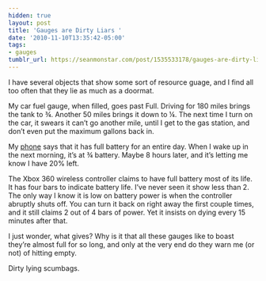 ```yaml
---
hidden: true
layout: post
title: 'Gauges are Dirty Liars '
date: '2010-11-10T13:35:42-05:00'
tags:
- gauges
tumblr_url: https://seanmonstar.com/post/1535533178/gauges-are-dirty-liars
---
```

I have several objects that show some sort of resource guage, and I find all too often that they lie as much as a doormat.

My car fuel gauge, when filled, goes past Full. Driving for 180 miles brings the tank to ¾. Another 50 miles brings it down to ¼. The next time I turn on the car, it swears it can’t go another mile, until I get to the gas station, and don’t even put the maximum gallons back in.

My [phone](http://seanmonstar.com/blog/samsung-galaxy-vibrant-review/) says that it has full battery for an entire day. When I wake up in the next morning, it’s at ¾ battery. Maybe 8 hours later, and it’s letting me know I have 20% left.

The Xbox 360 wireless controller claims to have full battery most of its life. It has four bars to indicate battery life. I’ve never seen it show less than 2. The only way I know it is low on battery power is when the controller abruptly shuts off. You can turn it back on right away the first couple times, and it still claims 2 out of 4 bars of power. Yet it insists on dying every 15 minutes after that.

I just wonder, what gives? Why is it that all these gauges like to boast they’re almost full for so long, and only at the very end do they warn me (or not) of hitting empty.

Dirty lying scumbags.

